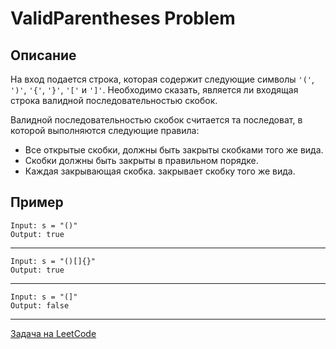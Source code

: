 # ValidParentheses Problem

## Описание
На вход подается строка, которая содержит следующие символы `'('`, `')'`, `'{'`, `'}'`, `'['` и `']'`. Необходимо сказать, является ли входящая строка валидной последовательностью скобок.

Валидной последовательностью скобок считается та последоват, в которой выполняются следующие правила:

- Все открытые скобки, должны быть закрыты скобками того же вида.
- Скобки должны быть закрыты в правильном порядке.
- Каждая закрывающая скобка. закрывает скобку того же вида.

## Пример

```
Input: s = "()"
Output: true
```
---
```
Input: s = "()[]{}"
Output: true
```
---
```
Input: s = "(]"
Output: false
```

---
<a href="https://leetcode.com/problems/valid-parentheses/">Задача на LeetCode</a>